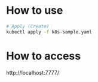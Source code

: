 

# How to use

```bash
# Apply (Create)
kubectl apply -f k8s-sample.yaml

```


# How to access

http://localhost:7777/